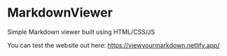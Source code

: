 # MarkdownViewer
Simple Markdown viewer built using HTML/CSS/JS

You can test the website out here: https://viewyourmarkdown.netlify.app/
